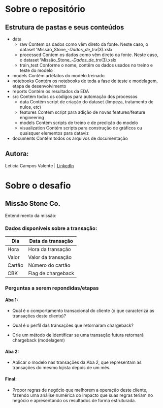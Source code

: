 # Sobre o repositório
## Estrutura de pastas e seus conteúdos
- data
    - raw
        Contem os dados como vêm direto da fonte. Neste caso, o dataset 'Missão_Stone_-_Dados_de_trx_(3).xslx
    - processed
        Contem os dados como vêm direto da fonte. Neste caso, o dataset 'Missão_Stone_-_Dados_de_trx_(3).xslx
    - train_test
        Conforme o nome, contêm os dados usados no treino e teste do modelo
- models
    Contém artefatos do modelo treinado
- notebooks 
    Contém os notebooks de toda a fase de teste e modelagem, etapa de desenvolvimento
- reports 
    Contém os resultados da EDA
- src
    Contém todos os códigos para automação dos processos
    - data
        Contém script de criação do dataset (limpeza, tratamento de nulos, etc)
    - features
        Contém script para adição de novas features/feature engineering
    - models
        Contém scripts de treino e de predição do modelo
    - visualization
        Contém scripts para construção de gráficos ou quaisquer elementos para dataviz
- documents
    Contém todos os arquivos de documentação

## Autora:
Leticia Campos Valente | [LinkedIn](https://www.linkedin.com/in/leticia-campos-valente/)

# Sobre o desafio
## Missão Stone Co.
Entendimento da missão:
### **Dados disponíveis sobre a transação:**
| Dia    | Data da transação  |
|--------|--------------------|
| Hora   | Hora da transação  |
| Valor  | Valor da transação |
| Cartão | Número do cartão   |
| CBK    | Flag de chargeback |

### **Perguntas a serem repondidas/etapas**
#### Aba 1:
- Qual é o comportamento transacional do cliente (o que caracteriza as transações deste cliente)?

- Qual é o perfil das transações que retornaram chargeback?

- Crie um método de identificar se uma transação futura retornará chargeback (modelagem)

#### Aba 2: 
- Aplicar o modelo nas transações da Aba 2, que representam as transações do mesmo lojista depois de um mês.

#### Final:
- Propor regras de negócio que melhorem a operação deste cliente, fazendo uma análise numérica do impacto que suas regras teriam no negócio e apresentando os resultados de forma estruturada.

